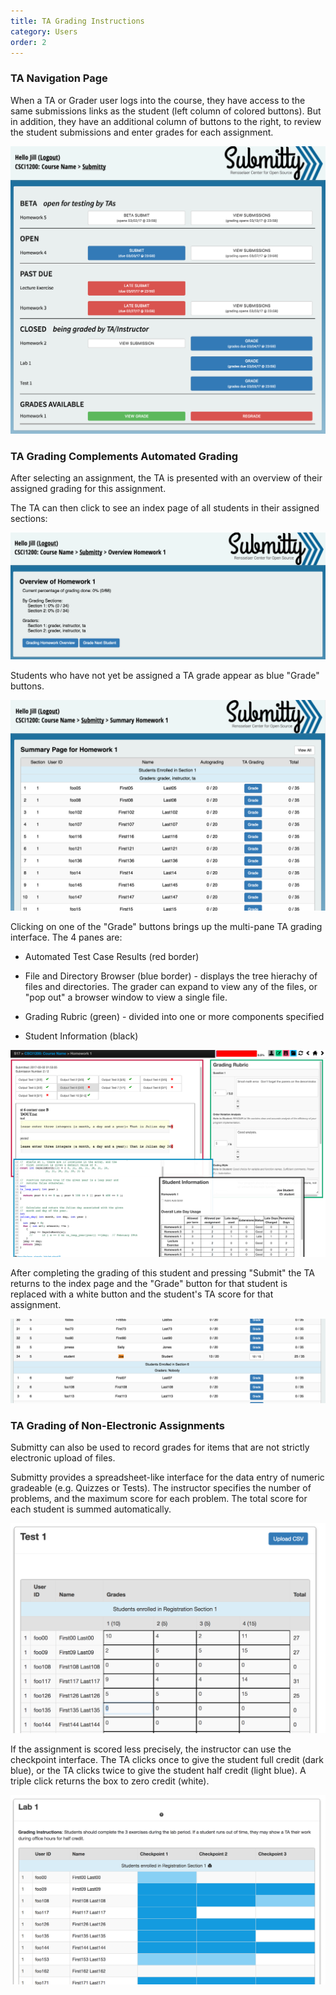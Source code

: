 ```yaml
---
title: TA Grading Instructions
category: Users
order: 2
---
```


### TA Navigation Page

When a TA or Grader user logs into the course, they have access to the
same submissions links as the student (left column of colored
buttons).  But in addition, they have an additional column of buttons
to the right, to review the student submissions and enter grades for
each assignment.

![](/images/NavigationPageForTA.png)

### TA Grading Complements Automated Grading

After selecting an assignment, the TA is presented with an overview of
their assigned grading for this assignment.  

The TA can then click to see an index page of all students in their
assigned sections:

![](/images/TA_overview.png)

Students who have not yet be assigned a TA grade appear as blue
"Grade" buttons.

![](/images/TA_index.png)

Clicking on one of the "Grade" buttons brings up the multi-pane TA
grading interface.  The 4 panes are:

* Automated Test Case Results (red border)

* File and Directory Browser (blue border) - displays the tree
  hierachy of files and directories.  The grader can expand to view
  any of the files, or "pop out" a browser window to view a single
  file.

* Grading Rubric (green) - divided into one or more components specified

* Student Information (black)

![](/images/TA_grading_panes.png)

After completing the grading of this student and pressing "Submit" the
TA returns to the index page and the "Grade" button for that student
is replaced with a white button and the student's TA score for that
assignment.

![](/images/TA_index_progress.png)


### TA Grading of Non-Electronic Assignments

Submitty can also be used to record grades for items that are not
strictly electronic upload of files.

Submitty provides a spreadsheet-like interface for the data entry of
numeric gradeable (e.g. Quizzes or Tests).  The instructor specifies
the number of problems, and the maximum score for each problem.  The
total score for each student is summed automatically.

![](/images/TA_test_grades.png)

If the assignment is scored less precisely, the instructor can use the
checkpoint interface.  The TA clicks once to give the student full
credit (dark blue), or the TA clicks twice to give the student half
credit (light blue).  A triple click returns the box to zero credit (white).

![](/images/TA_lab_grades.png)

